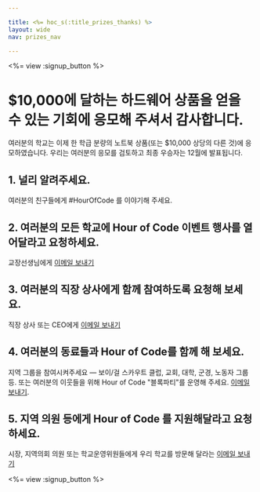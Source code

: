 ```yaml
---

title: <%= hoc_s(:title_prizes_thanks) %>
layout: wide
nav: prizes_nav

---
```


<%= view :signup_button %>

# $10,000에 달하는 하드웨어 상품을 얻을 수 있는 기회에 응모해 주셔서 감사합니다.

여러분의 학교는 이제 한 학급 분량의 노트북 상품(또는 $10,000 상당의 다른 것)에 응모하였습니다. 우리는 여러분의 응모를 검토하고 최종 우승자는 12월에 발표됩니다.

## 1. 널리 알려주세요.

여러분의 친구들에게 #HourOfCode 를 이야기해 주세요.

## 2. 여러분의 모든 학교에 Hour of Code 이벤트 행사를 열어달라고 요청하세요.

교장선생님에게 [이메일 보내기](<%= resolve_url('/promote/resources#email') %>)

## 3. 여러분의 직장 상사에게 함께 참여하도록 요청해 보세요.

직장 상사 또는 CEO에게 [이메일 보내기](<%= resolve_url('/promote/resources#email') %>)

## 4. 여러분의 동료들과 Hour of Code를 함께 해 보세요.

지역 그룹을 참여시켜주세요 — 보이/걸 스카우트 클럽, 교회, 대학, 군경, 노동자 그룹 등. 또는 여러분의 이웃들을 위해 Hour of Code "블록파티"를 운영해 주세요. [이메일 보내기](<%= resolve_url('/promote/resources#email') %>).

## 5. 지역 의원 등에게 Hour of Code 를 지원해달라고 요청하세요.

시장, 지역의회 의원 또는 학교운영위원들에게 우리 학교를 방문해 달라는 [이메일 보내기](<%= resolve_url('/promote/resources#politicians') %>)

<%= view :signup_button %>